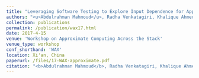 ```yaml
---
title: "Leveraging Software Testing to Explore Input Dependence for Approximate Computing"
authors: "<u>Abdulrahman Mahmoud</u>, Radha Venkatagiri, Khalique Ahmed, Sarita Adve, Darko Marinov, and Sasa Misailovic"
collection: publications
permalink: /publication/wax17.html
date: 2017-4-15
venue: 'Workshop on Approximate Computing Across the Stack' 
venue_type: workshop 
conf_shorthand: 'WAX'
location: Xi'an, China
paperurl: /files/17-WAX-approximate.pdf
citation: "<b>Abdulrahman Mahmoud</b>, Radha Venkatagiri, Khalique Ahmed, Sarita Adve, Darko Marinov, and Sasa Misailovi. 2017. &quot;Leveraging Software Testing to Explore Input Dependence for Approximate Computing,&quot; <i>2017 Workshop on Approximate Computing Across the Stack (WAX)</i>, Xi'an 2017."
---
```

